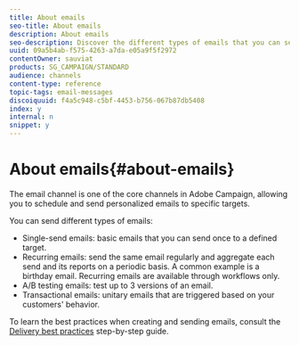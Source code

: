 ```yaml
---
title: About emails
seo-title: About emails
description: About emails
seo-description: Discover the different types of emails that you can send with Adobe Campaign.
uuid: 09a5b4ab-f575-4263-a7da-e05a9f5f2972
contentOwner: sauviat
products: SG_CAMPAIGN/STANDARD
audience: channels
content-type: reference
topic-tags: email-messages
discoiquuid: f4a5c948-c5bf-4453-b756-067b87db5408
index: y
internal: n
snippet: y
---
```


# About emails{#about-emails}

The email channel is one of the core channels in Adobe Campaign, allowing you to schedule and send personalized emails to specific targets.

You can send different types of emails:

* Single-send emails: basic emails that you can send once to a defined target.
* Recurring emails: send the same email regularly and aggregate each send and its reports on a periodic basis. A common example is a birthday email. Recurring emails are available through workflows only.
* A/B testing emails: test up to 3 versions of an email.
* Transactional emails: unitary emails that are triggered based on your customers' behavior.

To learn the best practices when creating and sending emails, consult the [Delivery best practices](https://docs.campaign.adobe.com/doc/standard/getting_started/en/ACS_DeliveryBestPractices.html) step-by-step guide.
